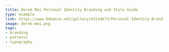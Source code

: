 ```yaml
---
title: Derek Mei Personal Identity Branding and Style Guide
type: example
link: https://www.behance.net/gallery/43134673/Personal-Identity-Branding-and-Style-Guide
image: derek-mei.png
tags:
- branding
- patterns
- typography
---
```

